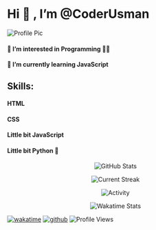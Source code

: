 # Hi 👋 , I’m @CoderUsman
![Profile Pic](https://blob.sololearn.com/avatars/7c898e4b-a8c7-476c-bf78-07a98bdea7db.jpg)
#### 👀 I’m interested in Programming 👨‍💻
#### 🌱 I’m currently learning JavaScript
## **Skills:**
#### HTML
#### CSS
#### Little bit JavaScript
#### Little bit Python 🐍
<p align="center"> <img alt="GitHub Stats" src="https://github-readme-stats.vercel.app/api?username=CoderUsman&show_icons=true&locale=en&theme=github_dark" /> </p>
<p align="center"> <img alt="Current Streak" src="https://github-readme-streak-stats.herokuapp.com/?user=CoderUsman&theme=dark" /> </p>
<p align="center"> <img alt="Activity" src="https://activity-graph.herokuapp.com/graph?username=CoderUsman&theme=github" /> </p>

<p align="center"> <img alt="Wakatime Stats" src="https://github-readme-stats.vercel.app/api/wakatime?username=CoderUsman&theme=github_dark&layout=compact" /> </p>

[![wakatime](https://wakatime.com/badge/user/7feef675-b111-4e09-bd57-ee1088ecd8ba.svg?style=for-the-badge)](https://wakatime.com/@7feef675-b111-4e09-bd57-ee1088ecd8ba)
[![github](https://img.shields.io/github/followers/CoderUsman?logo=github&style=for-the-badge)](https://github.com/CoderUsman?tab=followers)
![Profile Views](https://komarev.com/ghpvc/?username=CoderUsman&label=Profile%20views&color=0e75b6&style=for-the-badge) 
